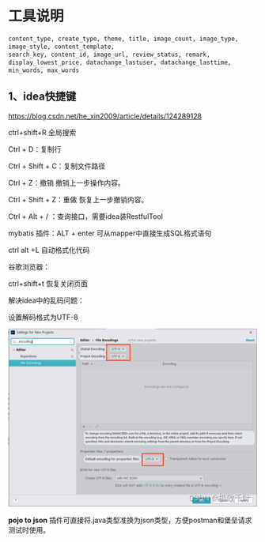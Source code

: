# 工具说明

```
content_type, create_type, theme, title, image_count, image_type, image_style, content_template,
search_key, content_id, image_url, review_status, remark, display_lowest_price, datachange_lastuser, datachange_lasttime,
min_words, max_words
```

## 1、idea快捷键

https://blog.csdn.net/he_xin2009/article/details/124289128

ctrl+shift+R 全局搜索

Ctrl + D：复制行

Ctrl + Shift + C：复制文件路径

Ctrl + Z：撤销
撤销上一步操作内容。

Ctrl + Shift + Z：重做
恢复上一步撤销内容。

Ctrl + Alt + / ：查询接口，需要idea装RestfulTool

mybatis 插件：ALT + enter 可从mapper中直接生成SQL格式语句

ctrl alt +L 自动格式化代码

 

谷歌浏览器：

ctrl+shift+t 恢复关闭页面



解决idea中的乱码问题：

设置解码格式为UTF-8

![在这里插入图片描述](assets/187f0283b63f49eeb17d1a0e0bf83d84.png)





**pojo to json** 插件可直接将.java类型准换为json类型，方便postman和堡垒请求测试时使用。









